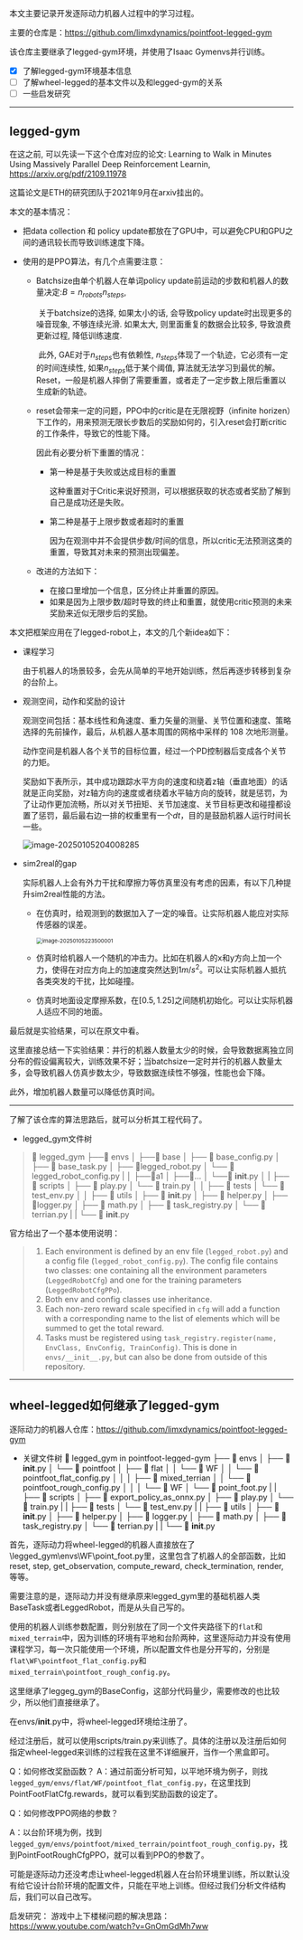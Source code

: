 本文主要记录开发逐际动力机器人过程中的学习过程。

主要的仓库是：https://github.com/limxdynamics/pointfoot-legged-gym

该仓库主要继承了legged-gym环境，并使用了Isaac Gymenvs并行训练。

- [x] 了解legged-gym环境基本信息
- [ ] 了解wheel-legged的基本文件以及和legged-gym的关系
- [ ] 一些启发研究

***

## legged-gym

在这之前, 可以先读一下这个仓库对应的论文: Learning to Walk in Minutes Using Massively Parallel Deep Reinforcement Learnin, https://arxiv.org/pdf/2109.11978

这篇论文是ETH的研究团队于2021年9月在arxiv挂出的。

本文的基本情况： 

- 把data collection 和 policy update都放在了GPU中，可以避免CPU和GPU之间的通讯较长而导致训练速度下降。

- 使用的是PPO算法，有几个点需要注意：

  - Batchsize由单个机器人在单词policy update前运动的步数和机器人的数量决定:$B=n_{robots}n_{steps}$, 

    ​	关于batchsize的选择, 如果太小的话, 会导致policy update时出现更多的噪音现象, 不够连续光滑. 如果太大, 则里面重复的数据会比较多, 导致浪费更新过程, 降低训练速度.

    ​	此外, GAE对于$n_{steps}$也有依赖性, $n_{steps}$体现了一个轨迹，它必须有一定的时间连续性, 如果$n_{steps}$低于某个阈值, 算法就无法学习到最优的解。Reset，一般是机器人摔倒了需要重置，或者走了一定步数上限后重置以生成新的轨迹。

  - reset会带来一定的问题，PPO中的critic是在无限视野（infinite horizen）下工作的，用来预测无限长步数后的奖励如何的，引入reset会打断critic的工作条件，导致它的性能下降。

    因此有必要分析下重置的情况：

    - 第一种是基于失败或达成目标的重置

      ​	这种重置对于Critic来说好预测，可以根据获取的状态或者奖励了解到自己是成功还是失败。

    - 第二种是基于上限步数或者超时的重置

      ​	因为在观测中并不会提供步数/时间的信息，所以critic无法预测这类的重置，导致其对未来的预测出现偏差。

  - 改进的方法如下：

    - 在接口里增加一个信息，区分终止并重置的原因。
    - 如果是因为上限步数/超时导致的终止和重置，就使用critic预测的未来奖励来近似无限步后的奖励。



本文把框架应用在了legged-robot上，本文的几个新idea如下：

- 课程学习

  由于机器人的场景较多，会先从简单的平地开始训练，然后再逐步转移到复杂的台阶上。

- 观测空间，动作和奖励的设计

  观测空间包括：基本线性和角速度、重力矢量的测量、关节位置和速度、策略选择的先前操作，最后，从机器人基本周围的网格中采样的 108 次地形测量。

  动作空间是机器人各个关节的目标位置，经过一个PD控制器后变成各个关节的力矩。

  奖励如下表所示，其中成功跟踪水平方向的速度和绕着z轴（垂直地面）的话就是正向奖励，对z轴方向的速度或者绕着水平轴方向的旋转，就是惩罚，为了让动作更加流畅，所以对关节扭矩、关节加速度、关节目标更改和碰撞都设置了惩罚，最后最右边一排的权重里有一个$dt$，目的是鼓励机器人运行时间长一些。

  ![image-20250105204008285](/home/ubuntu/.config/Typora/typora-user-images/image-20250105204008285.png)

- sim2real的gap

  实际机器人上会有外力干扰和摩擦力等仿真里没有考虑的因素，有以下几种提升sim2real性能的方法。

  - 在仿真时，给观测到的数据加入了一定的噪音。让实际机器人能应对实际传感器的误差。

    <img src="/home/ubuntu/.config/Typora/typora-user-images/image-20250105223500001.png" alt="image-20250105223500001" style="zoom:67%;" />

  - 仿真时给机器人一个随机的冲击力。比如在机器人的x和y方向上加一个力，使得在对应方向上的加速度突然达到$1m/s^2$。可以让实际机器人抵抗各类突发的干扰，比如碰撞。

  - 仿真时地面设定摩擦系数，在$[0.5, 1.25]$之间随机初始化。可以让实际机器人适应不同的地面。



最后就是实验结果，可以在原文中看。

这里直接总结一下实验结果：并行的机器人数量太少的时候，会导致数据离独立同分布的假设偏离较大，训练效果不好；当batchsize一定时并行的机器人数量太多，会导致机器人仿真步数太少，导致数据连续性不够强，性能也会下降。

此外，增加机器人数量可以降低仿真时间。

***

了解了该仓库的算法思路后，就可以分析其工程代码了。

- legged_gym文件树

> 📁 legged_gym
> ├──📁 envs
> │   ├──📁 base
> │		├── 📄 base_config.py
> │		├── 📄 base_task.py
> │		├── 📄legged_robot.py
> │		└── 📄 legged_robot_config.py
> |
> │   ├──📁a1
> │   ├──📁...
> │   └──📄 __init__.py
> │
> |
> ├── 📁 scripts
> │   ├── 📄 play.py
> │   └── 📄 train.py
> │
> │
> ├── 📁 tests
> │   └── 📄 test_env.py
> │
> │
> ├── 📁 utils
> │   ├── 📄 __init__.py
> │   ├── 📄 helper.py
> │   ├── 📄logger.py
> │   ├── 📄 math.py
> │   ├── 📄 task_registry.py
> │   └── 📄 terrian.py
> |
> |
> └── 📄 __init__.py

官方给出了一个基本使用说明：

> 1. Each environment is defined by an env file (`legged_robot.py`) and a config file (`legged_robot_config.py`). The config file contains two classes: one containing all the environment parameters (`LeggedRobotCfg`) and one for the training parameters (`LeggedRobotCfgPPo`).
> 2. Both env and config classes use inheritance.
> 3. Each non-zero reward scale specified in `cfg` will add a function with a corresponding name to the list of elements which will be summed to get the total reward.
> 4. Tasks must be registered using `task_registry.register(name, EnvClass, EnvConfig, TrainConfig)`. This is done in `envs/__init__.py`, but can also be done from outside of this repository.

***

## wheel-legged如何继承了legged-gym

逐际动力的机器人仓库：https://github.com/limxdynamics/pointfoot-legged-gym

- 关键文件树
📁 legged_gym in pointfoot-legged-gym
├── 📁 envs
│   ├── 📄 __init__.py
│   └── 📁 pointfoot
│       ├── 📁 flat
│       │   └── 📁 WF
│       │       └── 📄 pointfoot_flat_config.py
│       │
│       ├── 📁 mixed_terrian
│       │   └── 📄 pointfoot_rough_config.py
│       │
│       └── 📁 WF
│           └── 📄 point_foot.py
|
|
├── 📁 scripts
│   ├── 📄 export_policy_as_onnx.py
│   ├── 📄 play.py
│   └── 📄 train.py
|
|
├── 📁 tests
│   └── 📄 test_env.py
|
|
├── 📁 utils
│   ├── 📄 __init__.py
│   ├── 📄 helper.py
│   ├── 📄 logger.py
│   ├── 📄 math.py
│   ├── 📄 task_registry.py
│   └── 📄 terrian.py
|
|
└── 📄 __init__.py

首先，逐际动力将wheel-legged的机器人直接放在了\legged_gym\envs\WF\point_foot.py里，这里包含了机器人的全部函数，比如reset, step, get_observation, compute_reward, check_termination, render, 等等。

需要注意的是，逐际动力并没有继承原来legged_gym里的基础机器人类BaseTask或者LeggedRobot，而是从头自己写的。



使用的机器人训练参数配置，则分别放在了同一个文件夹路径下的`flat`和`mixed_terrain`中，因为训练的环境有平地和台阶两种，这里逐际动力并没有使用课程学习，每一次只能使用一个环境，所以配置文件也是分开写的，分别是`flat\WF\pointfoot_flat_config.py`和`mixed_terrain\pointfoot_rough_config.py`。 

这里继承了leggeg_gym的BaseConfig，这部分代码量少，需要修改的也比较少，所以他们直接继承了。



在envs/__init__.py中，将wheel-legged环境给注册了。

经过注册后，就可以使用scripts/train.py来训练了。具体的注册以及注册后如何指定wheel-legged来训练的过程我在这里不详细展开，当作一个黑盒即可。



Q：如何修改奖励函数？
A：通过前面分析可知，以平地环境为例子，则找`legged_gym/envs/flat/WF/pointfoot_flat_config.py`，在这里找到PointFootFlatCfg.rewards，就可以看到奖励函数的设定了。



Q：如何修改PPO网络的参数？

A：以台阶环境为例，找到`legged_gym/envs/pointfoot/mixed_terrain/pointfoot_rough_config.py`，找到PointFootRoughCfgPPO，就可以看到PPO的参数了。



可能是逐际动力还没考虑让wheel-legged机器人在台阶环境里训练，所以默认没有给它设计台阶环境的配置文件，只能在平地上训练。但经过我们分析文件结构后，我们可以自己改写。





启发研究：
游戏中上下楼梯问题的解决思路： https://www.youtube.com/watch?v=GnOmGdMh7ww